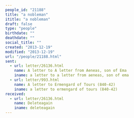 ```yaml
---
people_id: "21188"
title: "a nobleman"
ititle: "a nobleman"
draft: false
type: "people"
birthdate: ""
deathdate: ""
social_title: ""
created: "2013-12-19"
modified: "2013-12-19"
url: "/people/21188.html"
sent:
  - url: letter/26136.html
    name: A letter to A letter from Aeneas, son of Ema
    iname: a letter to a letter from aeneas, son of ema
  - url: letter/993.html
    name: A letter to Ermengard of Tours (840-42)
    iname: a letter to ermengard of tours (840-42)
received:
  - url: letter/26136.html
    name: Deleteagain
    iname: deleteagain
---
```

